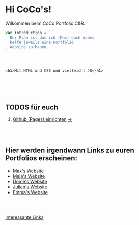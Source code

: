 # Hi CoCo's!

Wilkommen beim CoCo Portfolio C&R.

```js
var introduction = `
  Der Plan ist das ich (Max) euch dabei 
  helfe jeweils eine Portfolio 
  Website zu bauen.
`
```

<br>

```html
<h1>Mit HTML und CSS und vielleicht JS</h1>
```

<br>
<br>
<br>

## TODOS für euch
1. [Github (Pages) einrichten](/content/todo.md) [→](@todo)


<br>
<br>

## Hier werden irgendwann Links zu euren Portfolios erscheinen:
- [Max's Website](https://jim-fx.github.io)
- [Maja's Website](https://mkawecki0.github.io)
- [Dome's Website](https://domebour.github.io)
- [Julian's Website](https://juliangrafen.github.io/portfolio)
- [Emma's Website](https://em-cotter.github.io)


<br>
<br>

[Interessante Links](/content/links.md)
